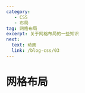 ```yaml
---
category:
   - CSS
   - 布局
tag: 网格布局
excerpt: 关于网格布局的一些知识
next:
  text: 动画
  link: /blog-css/03
---
```



# 网格布局